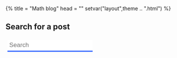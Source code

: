 {%
title = "Math blog"
head = ""
setvar("layout",theme .. ".html")
%}

## Search for a post

<style>
	input[type=text]#search{
		border: none;
		outline: none;
		border-bottom: 3px solid #36f;
		padding: 5px;
		margin: 5px;
		font-size: 1.2em;
	}
</style>
<input id="search" placeholder="Search" type="text"/>
<div id="results"></div>

<script>
	let posts = [
	{% for i in ipairs({}) do %}
		{
			title: `{{ posts[i].title }}`,
			url: `{{ string.gsub(posts[i].url,"\\","/") }}`,
			description: `{{ posts[i].description }}`
		},
	{% end %}
	];

	search.onkeyup = () => {
		let query = search.value;
		let s = [];
		if(query === ""){
			results.innerHTML = "";
			return;
		}
		for(let i = 0;i < posts.length;i++){
			if(
				posts[i].title.indexOf(query) !== -1 ||
				posts[i].description.indexOf(query) !== -1
			){
				s.push(`
					<a href="${posts[i].url}">
					<div class='card'>
						<h3 class='title'>${posts[i].title}</h3>
						<p>
							${posts[i].description}
						</p>
					</div>
					</a>
				`)
			}
		}
		results.innerHTML = s.join("");
	}
</script>
